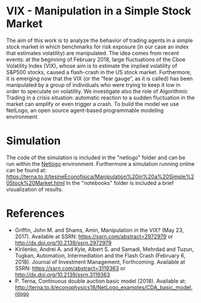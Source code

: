 # VIX - Manipulation in a Simple Stock Market
The aim of this work is to analyze the behavior of trading agents in a simple stock market in which benchmarks for risk exposure (in our case an index that estimates volatility) are manipulated. The idea comes from recent events: at the beginning of February 2018, large fluctuations of the Cboe Volatility Index (VIX), whose aim is to estimate the implied volatility of S&P500 stocks, caused a flash-crash in the US stock market. Furthermore, it is emerging now that the VIX (or the “fear gauge”, as it is called) has been manipulated by a group of individuals who were trying to keep it low in order to speculate on volatility. 
We investigate also the role of Algorithmic Trading in a crisis situation: automatic reaction to a sudden fluctuation in the market can amplify or even trigger a crash. To build the model we use NetLogo, an open source agent-based programmable modeling environment.

# Simulation 
The code of the simulation is included in the "netlogo" folder and can be run within the [Netlogo](https://ccl.northwestern.edu/netlogo/) environment.
Furthermore a simulation running online can be found at: https://terna.to.it/tesineEconofisica/Manipulation%20in%20a%20Simple%20Stock%20Market.html
In the "notebooks" folder is included a brief visualization of results.

# References
- Griffin, John M. and Shams, Amin, Manipulation in the VIX? (May 23, 2017). Available at SSRN: https://ssrn.com/abstract=2972979 or http://dx.doi.org/10.2139/ssrn.2972979
- Kirilenko, Andrei A. and Kyle, Albert S. and Samadi, Mehrdad and Tuzun, Tugkan, Automation, Intermediation and the Flash Crash (February 6, 2018). Journal of Investment Management, Forthcoming. Available at SSRN: https://ssrn.com/abstract=3119363 or http://dx.doi.org/10.2139/ssrn.3119363
- P. Terna, Continuous double auction basic model (2018). Available at: http://terna.to.it/econophysics18/NetLogo_examples/CDA_basic_model.nlogo
